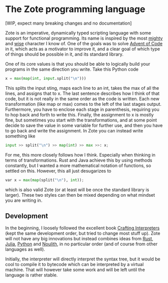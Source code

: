 # The Zote programming language

[WIP, expect many breaking changes and no documentation]

Zote is an imperative, dynamically typed scripting language with some support for functional programming. Its name is inspired by the most [mighty](https://www.youtube.com/watch?v=j873sMpA16Q&ab_channel=BossFighter) and [wise](https://www.reddit.com/r/HollowKnight/comments/643usq/the_fiftyseven_precepts_of_zote/) character I know of. One of the goals was to solve [Advent of Code](https://adventofcode.com/) in it, which acts as a motivator to improve it, and a clear goal of which type of things should be possible in it, and its standard library.

One of its core values is that you should be able to logically build your programs in the same direction you write. Take this Python code
``` python
x = max(map(int, input.split("\n")))
```
This splits the input sting, maps each line to an int, takes the max of all the lines, and assigns that to x. The last sentence describes how I think of that code, but it is not really in the same order as the code is written. Each new transformation (like map or max) comes to the left of the last stages output. Furthermore, you have to enclose each stage in parenthesis, requiring you to hop back and forth to write this. Finally, the assignment to x is mostly fine, but sometimes you start with the transformations, and at some point decide to save the value in some variable for further use, and then you have to go back and write the assignment. In Zote you can instead write something like

``` python
input >> split("\n") >> map(int) >> max >>: x;
```

For me, this more closely follows how I think. Especially when thinking in terms of transformations. Rust and Java achieve this by using methods constantly, but I wanted a more mathematical notation of functions, so settled on this. However, this all just desugarizes to
```python
var x = max(map(split("\n"), int));
```
which is also valid Zote (or at least will be once the standard library is larger). These two styles can then be mixed depending on what mindset you are writing in.

## Development

In the beginning, I loosely followed the excellent book [Crafting Interpreters](craftinginterpreters.com) (kept the same development order, but tried to change most stuff up). Zote will not have any big innovations but instead combines ideas from [Rust](https://www.rust-lang.org/), [Julia](https://julialang.org/), [Python](https://www.python.org/) and [Noulith](https://github.com/betaveros/noulith), in no particular order (and of course from other languages as well).

Initially, the interpreter will directly interpret the syntax tree, but it would be cool to compile it to bytecode which can be interpreted by a virtual machine. That will however take some work and will be left until the language is rather stable.
